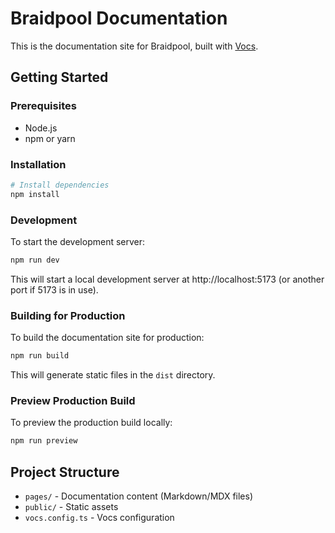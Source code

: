 # Braidpool Documentation

This is the documentation site for Braidpool, built with [Vocs](https://vocs.dev).

## Getting Started

### Prerequisites

- Node.js 
- npm or yarn

### Installation

```bash
# Install dependencies
npm install
```

### Development

To start the development server:

```bash
npm run dev
```

This will start a local development server at http://localhost:5173 (or another port if 5173 is in use).

### Building for Production

To build the documentation site for production:

```bash
npm run build
```

This will generate static files in the `dist` directory.

### Preview Production Build

To preview the production build locally:

```bash
npm run preview
```

## Project Structure

- `pages/` - Documentation content (Markdown/MDX files)
- `public/` - Static assets
- `vocs.config.ts` - Vocs configuration
